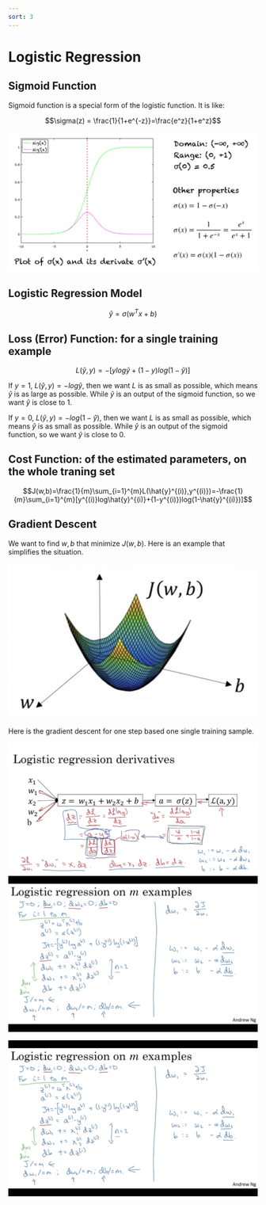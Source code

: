 ```yaml
---
sort: 3
---
```


# Logistic Regression

## Sigmoid Function
Sigmoid function is a special form of the logistic function. It is like:

$$\sigma(z) = \frac{1}{1+e^{-z}}=\frac{e^z}{1+e^z}$$

<img src="../assets/images/sigmoid.png">

## Logistic Regression Model

$$\hat{y}=\sigma(w^Tx+b)$$

## Loss (Error) Function:  for a single training example

$$L(\hat{y},y)=-[ylog\hat{y}+(1-y)log(1-\hat{y})]$$

If $y=1$, $L(\hat{y},y)=-log\hat{y}$,
then we want $L$ is as small as possible, which means $\hat{y}$ is as large as possible. While $\hat{y}$ is an output of the sigmoid function, so we want $\hat{y}$ is close to 1.

If $y=0$, $L(\hat{y},y)=-log(1-\hat{y})$,
then we want $L$ is as small as possible, which means $\hat{y}$ is as small as possible. While $\hat{y}$ is an output of the sigmoid function, so we want $\hat{y}$ is close to 0.

## Cost Function: of the estimated parameters, on the whole traning set

$$J(w,b)=\frac{1}{m}\sum_{i=1}^{m}L(\hat{y}^{(i)},y^{(i)})=-\frac{1}{m}\sum_{i=1}^{m}[y^{(i)}log\hat{y}^{(i)}+(1-y^{(i)})log(1-\hat{y}^{(i)})]$$

## Gradient Descent

We want to find $w, b$ that minimize $J(w, b)$. Here is an example that simplifies the situation.

<img src="../assets/images/logistic_gd_example.png">

Here is the gradient descent for one step based one single training sample.

<img src="../assets/images/logistic_gd_one_step.png">

<img src="../assets/images/logistic_gd_m_sample.png">

![](../assets/images/logistic_gd_m_sample.png)



